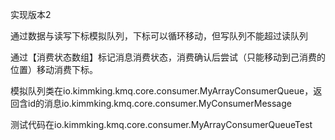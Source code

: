实现版本2

通过数据与读写下标模拟队列，下标可以循环移动，但写队列不能超过读队列

通过【消费状态数组】标记消息消费状态，消费确认后尝试（只能移动到己消费的位置）移动消费下标。

模拟队列类在io.kimmking.kmq.core.consumer.MyArrayConsumerQueue，返回含id的消息io.kimmking.kmq.core.consumer.MyConsumerMessage

测试代码在io.kimmking.kmq.core.consumer.MyArrayConsumerQueueTest